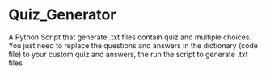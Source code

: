 # Quiz_Generator
A Python Script that generate .txt files contain quiz and multiple choices.
You just need to replace the questions and answers in the dictionary (code file) to your custom quiz and answers, the run the script to generate .txt files
